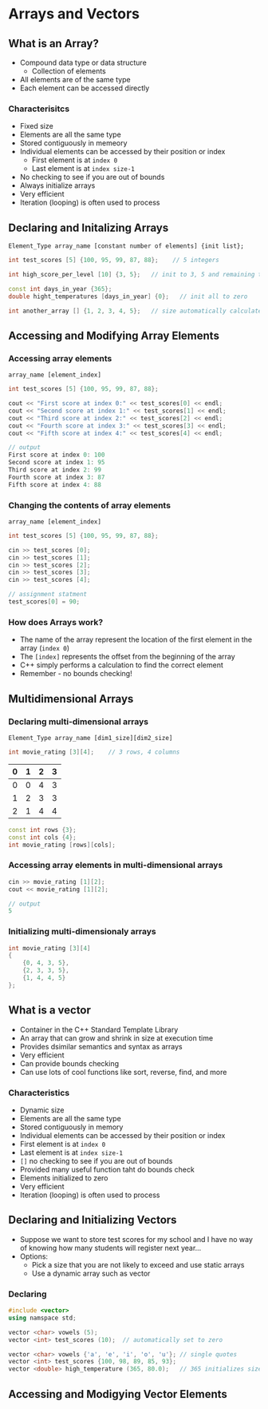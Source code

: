 # Arrays and Vectors

## What is an Array?

- Compound data type or data structure
    - Collection of elements
- All elements are of the same type
- Each element can be accessed directly

### Characterisitcs

- Fixed size
- Elements are all the same type
- Stored contiguously in memeory
- Individual elements can be accessed by their position or index
    - First element is at `index 0`
    - Last element is at `index size-1`
- No checking to see if you are out of bounds
- Always initialize arrays
- Very efficient
- Iteration (looping) is often used to process

## Declaring and Initalizing Arrays

`Element_Type array_name [constant number of elements] {init list};`

```c++
int test_scores [5] {100, 95, 99, 87, 88};    // 5 integers

int high_score_per_level [10] {3, 5};   // init to 3, 5 and remaining to 0

const int days_in_year {365};
double hight_temperatures [days_in_year] {0};   // init all to zero

int another_array [] {1, 2, 3, 4, 5};   // size automatically calculated
```

## Accessing and Modifying Array Elements

### Accessing array elements

`array_name [element_index]`

```c++
int test_scores [5] {100, 95, 99, 87, 88};

cout << "First score at index 0:" << test_scores[0] << endl;
cout << "Second score at index 1:" << test_scores[1] << endl;
cout << "Third score at index 2:" << test_scores[2] << endl;
cout << "Fourth score at index 3:" << test_scores[3] << endl;
cout << "Fifth score at index 4:" << test_scores[4] << endl;

// output
First score at index 0: 100
Second score at index 1: 95
Third score at index 2: 99
Fourth score at index 3: 87
Fifth score at index 4: 88
```

### Changing the contents of array elements

`array_name [element_index]`

```c++
int test_scores [5] {100, 95, 99, 87, 88};

cin >> test_scores [0];
cin >> test_scores [1];
cin >> test_scores [2];
cin >> test_scores [3];
cin >> test_scores [4];

// assignment statment
test_scores[0] = 90;
```

### How does Arrays work?

- The name of the array represent the location of the first element in the array (`index 0`)
- The `[index]` represents the offset from the beginning of the array 
- C++ simply performs a calculation to find the correct element
- Remember - no bounds checking!


## Multidimensional Arrays

### Declaring multi-dimensional arrays

`Element_Type array_name [dim1_size][dim2_size]`

```c++
int movie_rating [3][4];    // 3 rows, 4 columns
```

| 0 | 1 | 2 | 3 |
| --- | --- | --- | --- |
| 0 | 0 | 4 | 3 | 5 |
| 1 | 2 | 3 | 3 | 5 |
| 2 | 1 | 4 | 4 | 5 |

```c++
const int rows {3};
const int cols {4};
int movie_rating [rows][cols];
```

### Accessing array elements in multi-dimensional arrays

```c++
cin >> movie_rating [1][2];
cout << movie_rating [1][2];

// output
5
```

### Initializing multi-dimensionaly arrays

```c++
int movie_rating [3][4] 
{
    {0, 4, 3, 5},
    {2, 3, 3, 5},
    {1, 4, 4, 5}
};
```

## What is a vector

- Container in the C++ Standard Template Library
- An array that can grow and shrink in size at execution time
- Provides dsimilar semantics and syntax as arrays
- Very efficient
- Can provide bounds checking
- Can use lots of cool functions like sort, reverse, find, and more

### Characteristics

- Dynamic size
- Elements are all the same type
- Stored contiguously in memory
- Individual elements can be accessed by their position or index
- First element is at `index 0`
- Last element is at `index size-1`
- `[]` no checking to see if you are out of bounds
- Provided many useful function taht do bounds check
- Elements initialized to zero
- Very efficient
- Iteration (looping) is often used to process

## Declaring and Initializing Vectors

- Suppose we want to store test scores for my school and I have no way of knowing how many students will register next year...
- Options:
    - Pick a size that you are not likely to exceed and use static arrays
    - Use a dynamic array such as vector

### Declaring

```c++
#include <vector>
using namspace std;

vector <char> vowels (5);
vector <int> test_scores (10);  // automatically set to zero

vector <char> vowels {'a', 'e', 'i', 'o', 'u'}; // single quotes
vector <int> test_scores {100, 98, 89, 85, 93};
vector <double> high_temperature (365, 80.0);   // 365 initializes size of vector, 80.0 initializes all the 365 doubles to.
```

## Accessing and Modigying Vector Elements

